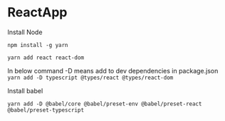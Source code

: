 # ReactApp

Install 
Node

```npm install -g yarn``` 

```yarn add react react-dom```

In below command -D means add to dev dependencies in package.json
```yarn add -D typescript @types/react @types/react-dom```

Install babel

```yarn add -D @babel/core @babel/preset-env @babel/preset-react @babel/preset-typescript```